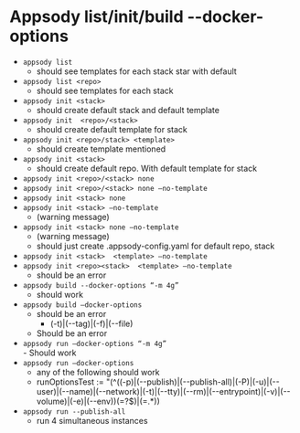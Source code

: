 # Appsody list/init/build --docker-options
- `appsody list`
    - should see templates for each stack star with default
- `appsody list <repo>`
    - should see templates for each stack
- `appsody init <stack>`
    - should create default stack and default template
- `appsody init  <repo>/<stack>`
    - should create default template for stack
- `appsody init <repo>/stack> <template>`
    - should create template mentioned
- `appsody init <stack>`
    - should create default repo. With default template for stack
- `appsody init <repo>/<stack> none`
- `appsody init <repo>/<stack> none —no-template`
- `appsody init <stack> none`
- `appsody init <stack> —no-template`
    - (warning message)
- `appsody init <stack> none —no-template`
    - (warning message)
    - should just create .appsody-config.yaml for default repo, stack
- `appsody init <stack>  <template> —no-template`
- `appsody init <repo><stack>  <template> —no-template`
    - should be an error
- `appsody build --docker-options “-m 4g”`
    - should work
- `appsody build —docker-options`
    - should be an error
        - (-t)|(--tag)|(-f)|(--file)
    - Should be an error  
- `appsody run —docker-options “-m 4g”`  
        - Should work  
- `appsody run —docker-options`  
    - any of the following should work
    - runOptionsTest := "(^((-p)|(--publish)|(--publish-all)|(-P)|(-u)|(--user)|(--name)|(--network)|(-t)|(--tty)|(--rm)|(--entrypoint)|(-v)|(--volume)|(-e)|(--env))(=?$)|(=.*))  
- `appsody run --publish-all` 
    - run 4 simultaneous instances